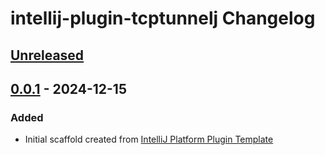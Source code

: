 <!-- Keep a Changelog guide -> https://keepachangelog.com -->

# intellij-plugin-tcptunnelj Changelog

## [Unreleased]

## [0.0.1] - 2024-12-15

### Added

- Initial scaffold created from [IntelliJ Platform Plugin Template](https://github.com/JetBrains/intellij-platform-plugin-template)

[Unreleased]: https://github.com/atasc/intellij-plugin-tcptunnelj/compare/v0.0.1...HEAD
[0.0.1]: https://github.com/atasc/intellij-plugin-tcptunnelj/commits/v0.0.1
